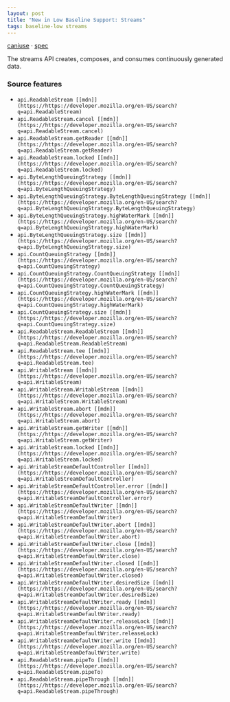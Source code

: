 ```yaml
---
layout: post
title: "New in Low Baseline Support: Streams"
tags: baseline-low streams
---
```


[caniuse](https://caniuse.com/?search=streams) · [spec](https://streams.spec.whatwg.org/)

The streams API creates, composes, and consumes continuously generated data.

### Source features

- ``api.ReadableStream [[mdn]](https://https://developer.mozilla.org/en-US/search?q=api.ReadableStream)``
- ``api.ReadableStream.cancel [[mdn]](https://https://developer.mozilla.org/en-US/search?q=api.ReadableStream.cancel)``
- ``api.ReadableStream.getReader [[mdn]](https://https://developer.mozilla.org/en-US/search?q=api.ReadableStream.getReader)``
- ``api.ReadableStream.locked [[mdn]](https://https://developer.mozilla.org/en-US/search?q=api.ReadableStream.locked)``
- ``api.ByteLengthQueuingStrategy [[mdn]](https://https://developer.mozilla.org/en-US/search?q=api.ByteLengthQueuingStrategy)``
- ``api.ByteLengthQueuingStrategy.ByteLengthQueuingStrategy [[mdn]](https://https://developer.mozilla.org/en-US/search?q=api.ByteLengthQueuingStrategy.ByteLengthQueuingStrategy)``
- ``api.ByteLengthQueuingStrategy.highWaterMark [[mdn]](https://https://developer.mozilla.org/en-US/search?q=api.ByteLengthQueuingStrategy.highWaterMark)``
- ``api.ByteLengthQueuingStrategy.size [[mdn]](https://https://developer.mozilla.org/en-US/search?q=api.ByteLengthQueuingStrategy.size)``
- ``api.CountQueuingStrategy [[mdn]](https://https://developer.mozilla.org/en-US/search?q=api.CountQueuingStrategy)``
- ``api.CountQueuingStrategy.CountQueuingStrategy [[mdn]](https://https://developer.mozilla.org/en-US/search?q=api.CountQueuingStrategy.CountQueuingStrategy)``
- ``api.CountQueuingStrategy.highWaterMark [[mdn]](https://https://developer.mozilla.org/en-US/search?q=api.CountQueuingStrategy.highWaterMark)``
- ``api.CountQueuingStrategy.size [[mdn]](https://https://developer.mozilla.org/en-US/search?q=api.CountQueuingStrategy.size)``
- ``api.ReadableStream.ReadableStream [[mdn]](https://https://developer.mozilla.org/en-US/search?q=api.ReadableStream.ReadableStream)``
- ``api.ReadableStream.tee [[mdn]](https://https://developer.mozilla.org/en-US/search?q=api.ReadableStream.tee)``
- ``api.WritableStream [[mdn]](https://https://developer.mozilla.org/en-US/search?q=api.WritableStream)``
- ``api.WritableStream.WritableStream [[mdn]](https://https://developer.mozilla.org/en-US/search?q=api.WritableStream.WritableStream)``
- ``api.WritableStream.abort [[mdn]](https://https://developer.mozilla.org/en-US/search?q=api.WritableStream.abort)``
- ``api.WritableStream.getWriter [[mdn]](https://https://developer.mozilla.org/en-US/search?q=api.WritableStream.getWriter)``
- ``api.WritableStream.locked [[mdn]](https://https://developer.mozilla.org/en-US/search?q=api.WritableStream.locked)``
- ``api.WritableStreamDefaultController [[mdn]](https://https://developer.mozilla.org/en-US/search?q=api.WritableStreamDefaultController)``
- ``api.WritableStreamDefaultController.error [[mdn]](https://https://developer.mozilla.org/en-US/search?q=api.WritableStreamDefaultController.error)``
- ``api.WritableStreamDefaultWriter [[mdn]](https://https://developer.mozilla.org/en-US/search?q=api.WritableStreamDefaultWriter)``
- ``api.WritableStreamDefaultWriter.abort [[mdn]](https://https://developer.mozilla.org/en-US/search?q=api.WritableStreamDefaultWriter.abort)``
- ``api.WritableStreamDefaultWriter.close [[mdn]](https://https://developer.mozilla.org/en-US/search?q=api.WritableStreamDefaultWriter.close)``
- ``api.WritableStreamDefaultWriter.closed [[mdn]](https://https://developer.mozilla.org/en-US/search?q=api.WritableStreamDefaultWriter.closed)``
- ``api.WritableStreamDefaultWriter.desiredSize [[mdn]](https://https://developer.mozilla.org/en-US/search?q=api.WritableStreamDefaultWriter.desiredSize)``
- ``api.WritableStreamDefaultWriter.ready [[mdn]](https://https://developer.mozilla.org/en-US/search?q=api.WritableStreamDefaultWriter.ready)``
- ``api.WritableStreamDefaultWriter.releaseLock [[mdn]](https://https://developer.mozilla.org/en-US/search?q=api.WritableStreamDefaultWriter.releaseLock)``
- ``api.WritableStreamDefaultWriter.write [[mdn]](https://https://developer.mozilla.org/en-US/search?q=api.WritableStreamDefaultWriter.write)``
- ``api.ReadableStream.pipeTo [[mdn]](https://https://developer.mozilla.org/en-US/search?q=api.ReadableStream.pipeTo)``
- ``api.ReadableStream.pipeThrough [[mdn]](https://https://developer.mozilla.org/en-US/search?q=api.ReadableStream.pipeThrough)``
